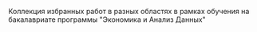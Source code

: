 Коллекция избранных работ в разных областях в рамках обучения на бакалавриате программы "Экономика и Анализ Данных"
